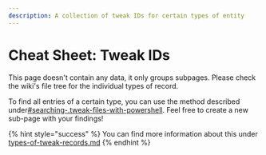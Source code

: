 ```yaml
---
description: A collection of tweak IDs for certain types of entity
---
```


# Cheat Sheet: Tweak IDs

This page doesn't contain any data, it only groups subpages. Please check the wiki's file tree for the individual types of record.

To find all entries of a certain type, you can use the method described under[#searching-.tweak-files-with-powershell](../../tweaks/tweaks/browsing-the-tweak-database.md#searching-.tweak-files-with-powershell "mention"). Feel free to create a new sub-page with your findings!

{% hint style="success" %}
You can find more information about this under [types-of-tweak-records.md](../../tweaks/tweaks/types-of-tweak-records.md "mention")
{% endhint %}
